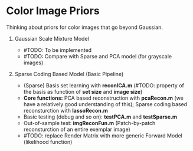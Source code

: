 # Color Image Priors
Thinking about priors for color images that go beyond Gaussian.

1. Gaussian Scale Mixture Model
    - #TODO: To be implemented
    - #TODO: Compare with Sparse and PCA model (for grayscale images)

2. Sparse Coding Based Model (Basic Pipeline)
    - (Sparse) Basis set learning with **reconICA.m** (#TODO: property of the basis as function of **set size** and **image size**)
    - **Core functions:**
    PCA based reconstruction with **pcaRecon.m** (we have a relatively good understanding of this); Sparse coding based reconsturction with **lassoRecon.m**    
    - Basic testing (debug and so on): **testPCA.m** and **testSparse.m**
    - Out-of-sample test: **imgReconFun.m** (Patch-by-patch reconsturction of an entire exemplar image)
    - #TODO: replace Render Matrix with more generic Forward Model (likelihood function)
